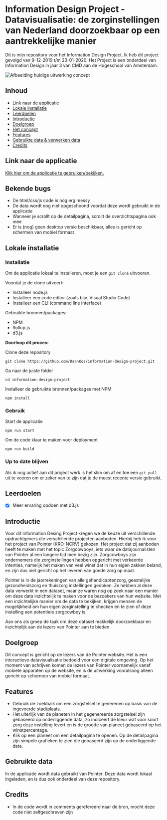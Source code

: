 # Information Design Project - Datavisualisatie: de zorginstellingen van Nederland doorzoekbaar op een aantrekkelijke manier


Dit is mijn repository voor het Information Design Project. Ik heb dit project gevolgd van 9-12-2019 t/m 23-01-2020. Het Project is een onderdeel van Information Design in jaar 3 van CMD aan de Hogeschool van Amsterdam.

![Afbeelding huidige uitwerking concept](https://i.imgur.com/5Jc4iti.png)

## Inhoud
* [Link naar de applicatie](#link-naar-de-applicatie)
* [Lokale installatie](#lokale-installatie)
* [Leerdoelen](#leerdoelen)
* [Introductie](#introductie)
* [Doelgroep](#doelgroep)
* [Het concept](#het-concept)
* [Features](#features)
* [Gebruikte data & verwerken data](#gebruikte-data)
* [Credits](#credits)

## Link naar de applicatie
[Klik hier om de applicatie te gebruiken/bekijken.](https://jolly-liskov-eadef5.netlify.com/)

## Bekende bugs
* De html/css/js code is nog erg messy
* De data wordt nog niet opgeschoond voordat deze wordt gebruikt in de applicatie
* Wanneer je scrollt op de detailpagina, scrollt de overzichtspagina ook mee
* Er is (nog) geen desktop versie beschikbaar, alles is gericht op schermen van mobiel formaat

## Lokale installatie
### Installatie
Om de applicatie lokaal te installeren, moet je een ```git clone``` uitvoeren.

Voordat je de clone uitvoert:
* Installeer node.js
* Installeer een code editor (zoals bijv. Visual Studio Code)
* Installeer een CLI (command line interface)

Gebruikte bronnen/packages:
* NPM
* Rollup.js
* d3.js

**Doorloop dit proces:**

Clone deze repository
```
git clone https://github.com/DaanKos/information-design-project.git
```

Ga naar de juiste folder
```
cd information-design-project
```

Installeer de gebruikte bronnen/packages met NPM
```
npm install
```

### Gebruik
Start de applicatie
```
npm run start
```

Om de code klaar te maken voor deployment
```
npm run build
```

### Up to date blijven
Als ik nog actief aan dit project werk is het slim om af en toe een ```git pull``` uit te voeren om er zeker van te zijn dat je de meest recente versie gebruikt.

## Leerdoelen
- [x] Meer ervaring opdoen met d3.js

## Introductie
Voor dit Information Desing Project kregen we de keuze uit verschillende opdrachtgevers die verschillende projecten aanboden. Hierbij heb ik voor het project van Pointer (KRO-NCRV) gekozen. Het project dat zij aanboden heeft te maken met het topic Zorgcowboys, iets waar de datajournalisten van Pointer al een langere tijd mee bezig zijn. Zorgcowboys zijn ondernemers die zorginstellingen hebben opgericht met verkeerde intenties, namelijk het maken van veel winst dat in hun eigen zakken beland, en zijn dus niet gericht op het leveren van goede zorg op maat.

Pointer is in de jaarrekeningen van alle gehandicaptenzorg, geestelijke gezondheidszorg en thuiszorg instellingen gedoken. Ze hebben al deze data verwerkt in een dataset, maar ze waren nog op zoek naar een manier om deze data inzichtelijk te maken voor de bezoekers van hun website. Met een inzichtelijke manier om de data te bekijken, krijgen mensen de mogelijkheid om hun eigen zorginstelling te checken en te zien of deze instelling een potentiele zorgcowboy is.

Aan ons als groep de taak om deze dataset makkelijk doorzoekbaar en inzichtelijk aan de lezers van Pointer aan te bieden.

## Doelgroep
Dit concept is gericht op de lezers van de Pointer website. Het is een interactieve datavisualisatie bedoeld voor een digitale omgeving. Op het moment van schrijven komen de lezers van Pointer voornamelijk vanaf mobiele apparaten op de website, en is de uitwerking vooralsnog alleen gericht op schermen van mobiel formaat.

## Features
* Gebruik de zoekbalk om een zorgstelsel te generenen op basis van de ingevoerde stad/plaats.
* Het uiterlijk van de planeten in het gegenereerde zorgstelsel zijn gebaseerd op onderliggende data, zo indiceert de kleur wat voor soort zorg deze instelling levert en is de grootte van planeet gebaseerd op het winstpercentage.
* Klik op een planeet om een detailpagina te openen. Op de detailpagina zijn simpele grafieken te zien die gebaseerd zijn op de onderliggende data.

## Gebruikte data
In de applicatie wordt data gebruikt van Pointer. Deze data wordt lokaal ingeladen, en is dus ook onderdeel van deze repository.

## Credits
* In de code wordt in comments gerefereerd naar de bron, mocht deze code niet zelfgeschreven zijn
